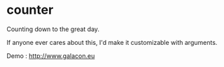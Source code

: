 # counter
Counting down to the great day.


If anyone ever cares about this, I'd make it customizable with arguments.

Demo : http://www.galacon.eu
